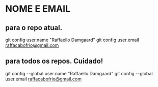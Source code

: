 # NOME E EMAIL

## para o repo atual.
git config user.name "Raffaello Damgaard"
git config user.email raffacabofrio@gmail.com

## para todos os repos. Cuidado!
git config --global user.name "Raffaello Damgaard"
git config --global user.email raffacabofrio@gmail.com

